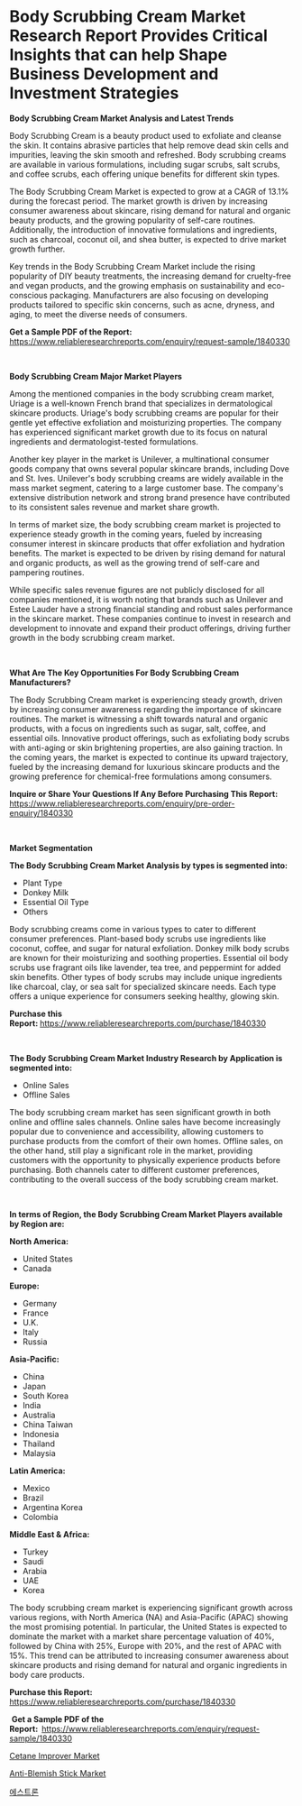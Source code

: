 <p><h1>Body Scrubbing Cream Market Research Report Provides Critical Insights that can help Shape Business Development and Investment Strategies</h1></p><p><strong>Body Scrubbing Cream Market Analysis and Latest Trends</strong></p>
<p><p>Body Scrubbing Cream is a beauty product used to exfoliate and cleanse the skin. It contains abrasive particles that help remove dead skin cells and impurities, leaving the skin smooth and refreshed. Body scrubbing creams are available in various formulations, including sugar scrubs, salt scrubs, and coffee scrubs, each offering unique benefits for different skin types.</p><p>The Body Scrubbing Cream Market is expected to grow at a CAGR of 13.1% during the forecast period. The market growth is driven by increasing consumer awareness about skincare, rising demand for natural and organic beauty products, and the growing popularity of self-care routines. Additionally, the introduction of innovative formulations and ingredients, such as charcoal, coconut oil, and shea butter, is expected to drive market growth further.</p><p>Key trends in the Body Scrubbing Cream Market include the rising popularity of DIY beauty treatments, the increasing demand for cruelty-free and vegan products, and the growing emphasis on sustainability and eco-conscious packaging. Manufacturers are also focusing on developing products tailored to specific skin concerns, such as acne, dryness, and aging, to meet the diverse needs of consumers.</p></p>
<p><strong>Get a Sample PDF of the Report:&nbsp;</strong> <a href="https://www.reliableresearchreports.com/enquiry/request-sample/1840330">https://www.reliableresearchreports.com/enquiry/request-sample/1840330</a></p>
<p>&nbsp;</p>
<p><strong>Body Scrubbing Cream Major Market Players</strong></p>
<p><p>Among the mentioned companies in the body scrubbing cream market, Uriage is a well-known French brand that specializes in dermatological skincare products. Uriage's body scrubbing creams are popular for their gentle yet effective exfoliation and moisturizing properties. The company has experienced significant market growth due to its focus on natural ingredients and dermatologist-tested formulations.</p><p>Another key player in the market is Unilever, a multinational consumer goods company that owns several popular skincare brands, including Dove and St. Ives. Unilever's body scrubbing creams are widely available in the mass market segment, catering to a large customer base. The company's extensive distribution network and strong brand presence have contributed to its consistent sales revenue and market share growth.</p><p>In terms of market size, the body scrubbing cream market is projected to experience steady growth in the coming years, fueled by increasing consumer interest in skincare products that offer exfoliation and hydration benefits. The market is expected to be driven by rising demand for natural and organic products, as well as the growing trend of self-care and pampering routines.</p><p>While specific sales revenue figures are not publicly disclosed for all companies mentioned, it is worth noting that brands such as Unilever and Estee Lauder have a strong financial standing and robust sales performance in the skincare market. These companies continue to invest in research and development to innovate and expand their product offerings, driving further growth in the body scrubbing cream market.</p></p>
<p>&nbsp;</p>
<p><strong>What Are The Key Opportunities For Body Scrubbing Cream Manufacturers?</strong></p>
<p><p>The Body Scrubbing Cream market is experiencing steady growth, driven by increasing consumer awareness regarding the importance of skincare routines. The market is witnessing a shift towards natural and organic products, with a focus on ingredients such as sugar, salt, coffee, and essential oils. Innovative product offerings, such as exfoliating body scrubs with anti-aging or skin brightening properties, are also gaining traction. In the coming years, the market is expected to continue its upward trajectory, fueled by the increasing demand for luxurious skincare products and the growing preference for chemical-free formulations among consumers.</p></p>
<p><strong>Inquire or Share Your Questions If Any Before Purchasing This Report:</strong> <a href="https://www.reliableresearchreports.com/enquiry/pre-order-enquiry/1840330">https://www.reliableresearchreports.com/enquiry/pre-order-enquiry/1840330</a></p>
<p>&nbsp;</p>
<p><strong>Market Segmentation</strong></p>
<p><strong>The Body Scrubbing Cream Market Analysis by types is segmented into:</strong></p>
<p><ul><li>Plant Type</li><li>Donkey Milk</li><li>Essential Oil Type</li><li>Others</li></ul></p>
<p><p>Body scrubbing creams come in various types to cater to different consumer preferences. Plant-based body scrubs use ingredients like coconut, coffee, and sugar for natural exfoliation. Donkey milk body scrubs are known for their moisturizing and soothing properties. Essential oil body scrubs use fragrant oils like lavender, tea tree, and peppermint for added skin benefits. Other types of body scrubs may include unique ingredients like charcoal, clay, or sea salt for specialized skincare needs. Each type offers a unique experience for consumers seeking healthy, glowing skin.</p></p>
<p><strong>Purchase this Report:&nbsp;</strong><a href="https://www.reliableresearchreports.com/purchase/1840330">https://www.reliableresearchreports.com/purchase/1840330</a></p>
<p>&nbsp;</p>
<p><strong>The Body Scrubbing Cream Market Industry Research by Application is segmented into:</strong></p>
<p><ul><li>Online Sales</li><li>Offline Sales</li></ul></p>
<p><p>The body scrubbing cream market has seen significant growth in both online and offline sales channels. Online sales have become increasingly popular due to convenience and accessibility, allowing customers to purchase products from the comfort of their own homes. Offline sales, on the other hand, still play a significant role in the market, providing customers with the opportunity to physically experience products before purchasing. Both channels cater to different customer preferences, contributing to the overall success of the body scrubbing cream market.</p></p>
<p>&nbsp;</p>
<p><strong>In terms of Region, the Body Scrubbing Cream Market Players available by Region are:</strong></p>
<p>
    <p> <strong> North America: </strong>
        <ul>
            <li>United States</li>
            <li>Canada</li>
        </ul>
        </p> 
    <p> <strong> Europe: </strong>
        <ul>
            <li>Germany</li>
            <li>France</li>
            <li>U.K.</li>
            <li>Italy</li>
            <li>Russia</li>
        </ul>
        </p> 
    <p> <strong> Asia-Pacific: </strong>
        <ul>
            <li>China</li>
            <li>Japan</li>
            <li>South Korea</li>
            <li>India</li>
            <li>Australia</li>
            <li>China Taiwan</li>
            <li>Indonesia</li>
            <li>Thailand</li>
            <li>Malaysia</li>
        </ul>
        </p> 
    <p> <strong> Latin America: </strong>
        <ul>
            <li>Mexico</li>
            <li>Brazil</li>
            <li>Argentina Korea</li>
            <li>Colombia</li>
        </ul>
        </p> 
    <p> <strong> Middle East & Africa: </strong>
        <ul>
            <li>Turkey</li>
            <li>Saudi</li>
            <li>Arabia</li>
            <li>UAE</li>
            <li>Korea</li>
        </ul>
    </p>
    </p>
<p><p>The body scrubbing cream market is experiencing significant growth across various regions, with North America (NA) and Asia-Pacific (APAC) showing the most promising potential. In particular, the United States is expected to dominate the market with a market share percentage valuation of 40%, followed by China with 25%, Europe with 20%, and the rest of APAC with 15%. This trend can be attributed to increasing consumer awareness about skincare products and rising demand for natural and organic ingredients in body care products.</p></p>
<p><strong>Purchase this Report: </strong><a href="https://www.reliableresearchreports.com/purchase/1840330">https://www.reliableresearchreports.com/purchase/1840330</a></p>
<p>&nbsp;<strong>Get a Sample PDF of the Report:&nbsp;&nbsp;</strong><a href="https://www.reliableresearchreports.com/enquiry/request-sample/1840330">https://www.reliableresearchreports.com/enquiry/request-sample/1840330</a></p>
<p><strong></strong></p>
<p><p><a href="https://sore-arch-6db.notion.site/Cetane-Improver-Market-with-the-goal-of-estimating-the-market-size-and-future-growth-potential-of-va-36a5002e1cc941bb99197d0d17ebd9da">Cetane Improver Market</a></p><p><a href="https://github.com/ChiragRP21/Market-Research-Report-List-3/blob/main/anti-blemish-stick-market.md">Anti-Blemish Stick Market</a></p><p><a href="https://github.com/bvubpqd5241630/Market-Research-Report-List-1/blob/main/70621847275.md">에스트론</a></p></p>